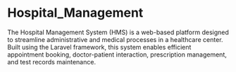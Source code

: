 # Hospital_Management
The Hospital Management System (HMS) is a web-based platform designed to streamline administrative and medical processes in a healthcare center. Built using the Laravel framework, this system enables efficient appointment booking, doctor-patient interaction, prescription management, and test records maintenance.
